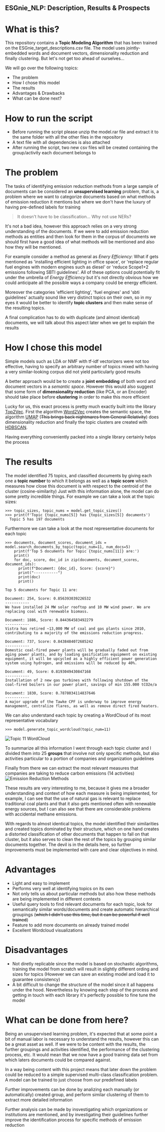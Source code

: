 ## ESGnie_NLP: Description, Results & Prospects

# What is this?
This repository contains a **Topic Modeling Algorithm** that has been trained on the ESGnie_target_descriptions.csv file.
The model uses jointly-embedded words and document vectors, dimensionality reduction and finally clustering. But let's not get too ahead of ourselves...

We will go over the following topics:

- The problem
- How I chose this model
- The results
- Advantages & Drawbacks
- What can be done next?

# How to run the script
- Before running the script please unzip the model.rar file and extract it to the same folder with all the other files in the repository
- A text file with all dependencies is also attached
- After running the script, two new csv files will be created containing the group/activity each document belongs to

# The problem
The tasks of identifying emission reduction methods from a large sample of documents can be considered an **unsupervised learning** problem,
that is, a problem where we want to categorize documents based on what methods of emission reduction it mentions but where we don't have the luxury of having pre-defined labels for training
> It doesn't have to be classification... Why not use NERs?

It's not a bad idea, however this approach relies on a very strong understanding of the documents. If we were to add emission reduction methods as entities and then look for them in the corpus of documents
we should first have a good idea of what methods will be mentioned and also how they will be mentioned.

For example consider a method as general as _Enery Efficiency_:
What if gets mentioned as 'installing efficient lighting in office space', or 'replace regular fuel engines with modern engines such as diesel' or 'reduce Scope1+2 emissions following SBTI guidelines'.
All of these options could potentially fit under the umbrella of _Energy Efficiency_ but it's not directly obvious how we could anticipate all the possible ways a company could be energy efficient.

Moreover the categories 'efficient lighting', 'fuel engines' and 'sbti guidelines' actually sound like very distinct topics on their own, so in my eyes it would be better to identify
**topic clusters** and then make sense of the resulting topics.

A final complication has to do with duplicate (and almost identical) documents, we will talk about this aspect later when we get to explain the results


# How I chose this model
Simple models such as LDA or NMF with tf-idf vectorizers were not too effective, having to specify an arbitrary number of topics mixed with having a very similar-looking corpus did not yield particularly good results

A better approach would be to create a **joint embedding** of both word and document vectors in a _semantic space_.
However this would also suggest that some form of **dimensionality reduction** (like PCA, or an Encoder) should take place before **clustering** in order to make this more efficient

Lucky for us, this exact process is pretty much exactly built into the library [Top2Vec](https://github.com/ddangelov/Top2Vec). First the algorithm [Word2Vec](https://radimrehurek.com/gensim/models/doc2vec.html) creates the semantic space,
the algorithm [UMAP](https://arxiv.org/abs/1802.03426) (~~This brings back nightmares from General Relativity~~) does dimensionality reduction and finally the topic clusters are created with [HDBSCAN](https://github.com/scikit-learn-contrib/hdbscan).

Having everything conveniently packed into a single library certainly helps the process


# The results
The model identified 75 topics, and classified documents by giving each one a **topic number** to which it belongs as well as a **topic score** which measures how close this document is with respect to the centroid of the cluster (cosine-similarity)
Just with this information alone, the model can do some pretty incredible things. For example we can take a look at the topic sizes:

```
>>> topic_sizes, topic_nums = model.get_topic_sizes()
>>> print(f'Topic {topic_nums[5]} has {topic_sizes[5]} documents')
  Topic 5 has 197 documents
```

Furthermore we can take a look at the most representative documents for each topic
```
>>> documents, document_scores, document_ids = model.search_documents_by_topic(topic_num=11, num_docs=5)
    print(f'Top 5 documents for Topic {topic_nums[11]} are:')
    print()
    for doc, score, doc_id in zip(documents, document_scores, document_ids):
      print(f"Document: {doc_id}, Score: {score}")
      print("-----------")
      print(doc)
      print()
```
```
Top 5 documents for Topic 11 are:

Document: 254, Score: 0.856393039226532
-----------
We have installed 24 MW solar rooftop and 10 MW wind power. We are replacing coal with renewable biomass.

Document: 1886, Score: 0.844364583492279
-----------
Vistra has retired ~13,000 MW of coal and gas plants since 2010, contributing to a majority of the emissions reduction progress.

Document: 737, Score: 0.8438484072685242
-----------
Domestic coal-fired power plants will be gradually faded out from aging power plants, and by loading gasification equipment on existing equipment, it will be upcycled as a highly efficient power generation system using hydrogen, and emissions will be reduced by 40%.

Document: 49, Score: 0.8193049430847168
-----------
Installation of 2 new gas turbines with following shutdown of the coal-fired boilers in our power plant, savings of min 155.000 tCO2e/a

Document: 1830, Score: 0.7878034114837646
-----------
A major upgrade of the Tawke CPF is underway to improve energy management, centralize flares, as well as remove direct fired heaters.
```

We can also understand each topic by creating a WordCloud of its most representative vocabulary
```
>>> model.generate_topic_wordcloud(topic_num=11)
```
![Topic 11 WordCloud](https://github.com/QuantumQream/ESGnie_NLP/blob/main/WordCloud%20Picures/Reduce_Coal_Plants.png)

To summarize all this information I went through each topic cluster and I divided them into 25 **groups** that involve not only specific methods, but also activities particular to a portion of companies and organization guidelines

Finally from there we can extract the most relevant measures that companies are taking to reduce carbon emissions (14 activities)
![Emission Reduction Methods](https://github.com/QuantumQream/ESGnie_NLP/blob/main/WordCloud%20Picures/Emission_Reduction_Methods.png)

These results are very interesting to me, because it gives me a broader understanding and context of how each measure is being implemented, for example, I can see that the use of natural gas is relevant to replace traditional coal plants
and that it also gets mentioned often with renewable energy sources, but I can also see that there are considerable problems with accidental methane emissions.

With regards to almost identical topics, the model identified their similarities and created topics dominated by their structure, which on one hand creates a distorted classification of other documents that happen to fall on that cluster, but it also serves to clean the rest of the topics by grouping similar documents together.
The devil is in the details here, so further improvements must be implemented with care and clear objectives in mind.

# Advantages
- Light and easy to implement
- Performs very well at identifying topics on its own
- Not only tells us about particular methods but also how these methods are being implemented in different contexts
- Useful query tools to find relevant documents for each topic, look for semantically similar words/documents and create automatic hierarchical groupings (~~which I didn't use this time, but it can be powerful if well trained~~)
- Feature to add more documents on already trained model
- Excellent Wordcloud visualizations

# Disadvantages
- Not diretly replicable since the model is based on stochastic algorithms, training the model from scratch will result in slightly different ording and sizes for topics (However we can save an existing model and load it to guarantee consistency)
- A bit difficult to change the structure of the model since it all happens under the hood. Nevertheless by knowing each step of the process and getting in touch with each library it's perfectly possible to fine tune the model

# What can be done from here?
Being an unsupervised learning problem, it's expected that at some point a bit of manual labor is necessary to understand the results, however this can be a great asset as well.
If we were to be content with the results, the further groupings and activities identified, the performance of the clustering process, etc.
It would mean that we now have a good training data set from which laters documents could be compared against.

In a way being content with this project means that later down the problem could be reduced to a simple supervised multi-class classification problem. A model can be trained to just choose from our predefined labels

Further improvements can be done by analizing each manually (or automatically) created group, and perform similar clustering of them to extract more detailed information

Further analysis can be made by insvestigating which organizations or institutions are mentioned, and by investigating their guidelines further improve the identification process for specific methods of emission reduction



